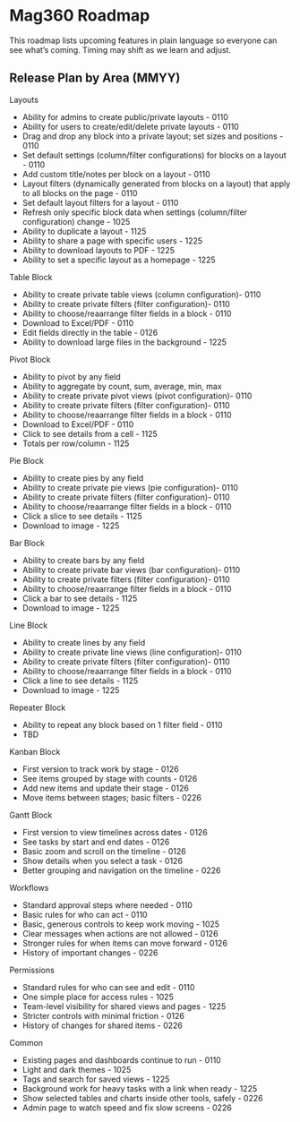 # Mag360 Roadmap

This roadmap lists upcoming features in plain language so everyone can see what’s coming. Timing may shift as we learn and adjust.

## Release Plan by Area (MMYY)

Layouts
- Ability for admins to create public/private layouts - 0110
- Ability for users to create/edit/delete private layouts - 0110
- Drag and drop any block into a private layout; set sizes and positions - 0110
- Set default settings (column/filter configurations) for blocks on a layout - 0110
- Add custom title/notes per block on a layout - 0110
- Layout filters (dynamically generated from blocks on a layout) that apply to all blocks on the page - 0110
- Set default layout filters for a layout - 0110
- Refresh only specific block data when settings (column/filter configuration) change - 1025
- Ability to duplicate a layout - 1125
- Ability to share a page with specific users - 1225
- Ability to download layouts to PDF - 1225
- Ability to set a specific layout as a homepage - 1225

Table Block
- Ability to create private table views (column configuration)- 0110
- Ability to create private filters (filter configuration)- 0110
- Ability to choose/reaarrange filter fields in a block - 0110
- Download to Excel/PDF - 0110
- Edit fields directly in the table - 0126
- Ability to download large files in the background - 1225

Pivot Block
- Ability to pivot by any field
- Ability to aggregate by count, sum, average, min, max
- Ability to create private pivot views (pivot configuration)- 0110
- Ability to create private filters (filter configuration)- 0110
- Ability to choose/reaarrange filter fields in a block - 0110
- Download to Excel/PDF - 0110
- Click to see details from a cell - 1125
- Totals per row/column - 1125

Pie Block
- Ability to create pies by any field
- Ability to create private pie views (pie configuration)- 0110
- Ability to create private filters (filter configuration)- 0110
- Ability to choose/reaarrange filter fields in a block - 0110
- Click a slice to see details - 1125
- Download to image - 1225

Bar Block
- Ability to create bars by any field
- Ability to create private bar views (bar configuration)- 0110
- Ability to create private filters (filter configuration)- 0110
- Ability to choose/reaarrange filter fields in a block - 0110
- Click a bar to see details - 1125
- Download to image - 1225

Line Block
- Ability to create lines by any field
- Ability to create private line views (line configuration)- 0110
- Ability to create private filters (filter configuration)- 0110
- Ability to choose/reaarrange filter fields in a block - 0110
- Click a line to see details - 1125
- Download to image - 1225

Repeater Block
- Ability to repeat any block based on 1 filter field - 0110
- TBD

Kanban Block
- First version to track work by stage - 0126
- See items grouped by stage with counts - 0126
- Add new items and update their stage - 0126
- Move items between stages; basic filters - 0226

Gantt Block
- First version to view timelines across dates - 0126
- See tasks by start and end dates - 0126
- Basic zoom and scroll on the timeline - 0126
- Show details when you select a task - 0126
- Better grouping and navigation on the timeline - 0226

Workflows
- Standard approval steps where needed - 0110
- Basic rules for who can act - 0110
- Basic, generous controls to keep work moving - 1025
- Clear messages when actions are not allowed - 0126
- Stronger rules for when items can move forward - 0126
- History of important changes - 0226

Permissions
- Standard rules for who can see and edit - 0110
- One simple place for access rules - 1025
- Team-level visibility for shared views and pages - 1225
- Stricter controls with minimal friction - 0126
- History of changes for shared items - 0226

Common
- Existing pages and dashboards continue to run - 0110
- Light and dark themes - 1025
- Tags and search for saved views - 1225
- Background work for heavy tasks with a link when ready - 1225
- Show selected tables and charts inside other tools, safely - 0226
- Admin page to watch speed and fix slow screens - 0226
